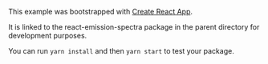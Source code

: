This example was bootstrapped with [Create React App](https://github.com/facebook/create-react-app).

It is linked to the react-emission-spectra package in the parent directory for development purposes.

You can run `yarn install` and then `yarn start` to test your package.
